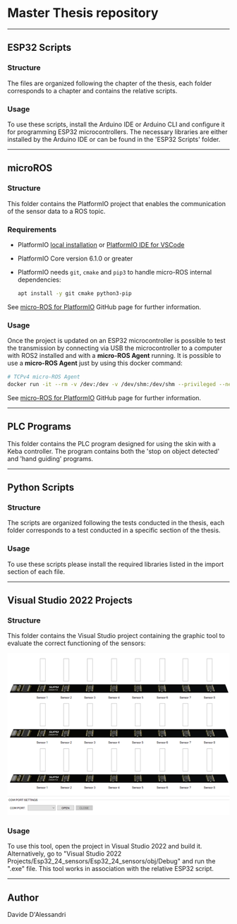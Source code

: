 # Master Thesis repository

---
## ESP32 Scripts
### Structure
The files are organized following the chapter of the thesis, each folder corresponds to a chapter and contains the relative scripts. 

### Usage
To use these scripts, install the Arduino IDE or Arduino CLI and configure it for programming ESP32 microcontrollers. The necessary libraries are either installed by the Arduino IDE or can be found in the 'ESP32 Scripts' folder.

---
## microROS
### Structure
This folder contains the PlatformIO project that enables the communication of the sensor data to a ROS topic. 

### Requirements
- PlatformIO [local installation](https://docs.platformio.org/en/stable/core/installation.html) or [PlatformIO IDE for VSCode](https://platformio.org/install/ide?install=vscode)
- PlatformIO Core version 6.1.0 or greater
- PlatformIO needs  `git`, `cmake` and `pip3` to handle micro-ROS internal dependencies:

  ```bash
  apt install -y git cmake python3-pip
  ```

See [micro-ROS for PlatformIO](https://github.com/micro-ROS/micro_ros_platformio) GitHub page for further information.


### Usage

Once the project is updated on an ESP32 microcontroller is possible to test the transmission by connecting via USB the microcontroller to a computer with ROS2 installed and with a **micro-ROS Agent** running. 
It is possible to use a **micro-ROS Agent** just by using this docker command:

```bash
# TCPv4 micro-ROS Agent
docker run -it --rm -v /dev:/dev -v /dev/shm:/dev/shm --privileged --net=host microros/micro-ros-agent:$ROS_DISTRO tcp4 --port 8888 -v6
```

See [micro-ROS for PlatformIO](https://github.com/micro-ROS/micro_ros_platformio) GitHub page for further information.


---
## PLC Programs
This folder contains the PLC program designed for using the skin with a Keba controller. The program contains both the 'stop on object detected' and 'hand guiding' programs.

---
## Python Scripts
### Structure
The scripts are organized following the tests conducted in the thesis, each folder corresponds to a test conducted in a specific section of the thesis.

### Usage
To use these scripts please install the required libraries listed in the import section of each file.

---
## Visual Studio 2022 Projects
### Structure
This folder contains the Visual Studio project containing the graphic tool to evaluate the correct functioning of the sensors:

![alt text](https://github.com/DavideDAlessandri/Master_Thesis/blob/main/Visual%20Studio%202022%20Projects/pic.png?raw=true)

### Usage
To use this tool, open the project in Visual Studio 2022 and build it. Alternatively, go to "Visual Studio 2022 Projects/Esp32_24_sensors/Esp32_24_sensors/obj/Debug" and run the ".exe" file. This tool works in association with the relative ESP32 script.

---
## Author
Davide D'Alessandri
